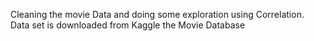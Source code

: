 Cleaning the movie Data and doing some exploration using Correlation.
Data set is downloaded from Kaggle the Movie Database 
